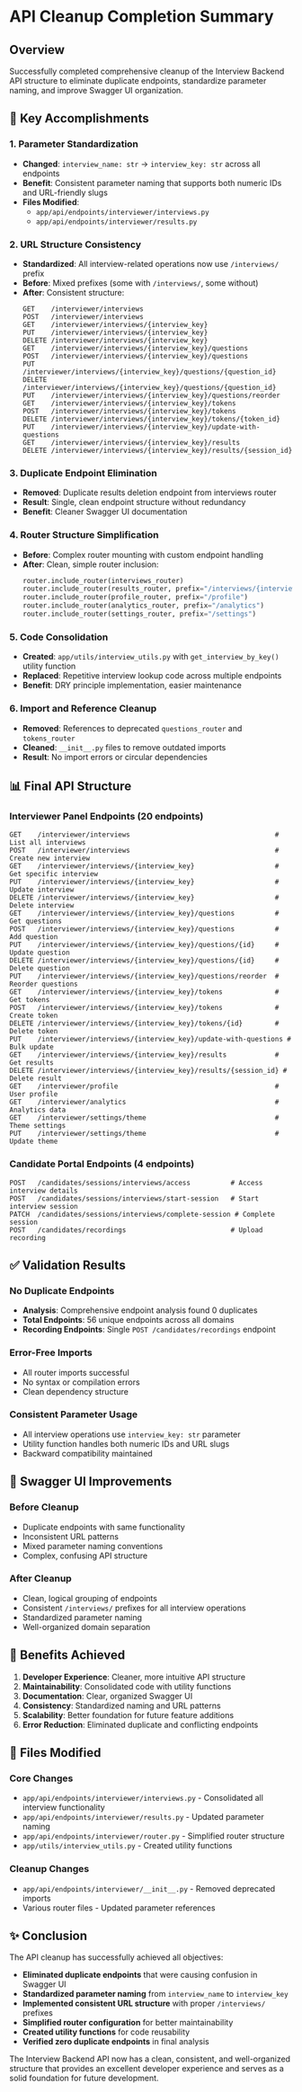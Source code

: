 # API Cleanup Completion Summary

## Overview
Successfully completed comprehensive cleanup of the Interview Backend API structure to eliminate duplicate endpoints, standardize parameter naming, and improve Swagger UI organization.

## 🎯 Key Accomplishments

### 1. Parameter Standardization
- **Changed**: `interview_name: str` → `interview_key: str` across all endpoints
- **Benefit**: Consistent parameter naming that supports both numeric IDs and URL-friendly slugs
- **Files Modified**: 
  - `app/api/endpoints/interviewer/interviews.py`
  - `app/api/endpoints/interviewer/results.py`

### 2. URL Structure Consistency
- **Standardized**: All interview-related operations now use `/interviews/` prefix
- **Before**: Mixed prefixes (some with `/interviews/`, some without)
- **After**: Consistent structure:
  ```
  GET    /interviewer/interviews
  POST   /interviewer/interviews
  GET    /interviewer/interviews/{interview_key}
  PUT    /interviewer/interviews/{interview_key}
  DELETE /interviewer/interviews/{interview_key}
  GET    /interviewer/interviews/{interview_key}/questions
  POST   /interviewer/interviews/{interview_key}/questions
  PUT    /interviewer/interviews/{interview_key}/questions/{question_id}
  DELETE /interviewer/interviews/{interview_key}/questions/{question_id}
  PUT    /interviewer/interviews/{interview_key}/questions/reorder
  GET    /interviewer/interviews/{interview_key}/tokens
  POST   /interviewer/interviews/{interview_key}/tokens
  DELETE /interviewer/interviews/{interview_key}/tokens/{token_id}
  PUT    /interviewer/interviews/{interview_key}/update-with-questions
  GET    /interviewer/interviews/{interview_key}/results
  DELETE /interviewer/interviews/{interview_key}/results/{session_id}
  ```

### 3. Duplicate Endpoint Elimination
- **Removed**: Duplicate results deletion endpoint from interviews router
- **Result**: Single, clean endpoint structure without redundancy
- **Benefit**: Cleaner Swagger UI documentation

### 4. Router Structure Simplification
- **Before**: Complex router mounting with custom endpoint handling
- **After**: Clean, simple router inclusion:
  ```python
  router.include_router(interviews_router)
  router.include_router(results_router, prefix="/interviews/{interview_key}/results")
  router.include_router(profile_router, prefix="/profile")
  router.include_router(analytics_router, prefix="/analytics") 
  router.include_router(settings_router, prefix="/settings")
  ```

### 5. Code Consolidation
- **Created**: `app/utils/interview_utils.py` with `get_interview_by_key()` utility function
- **Replaced**: Repetitive interview lookup code across multiple endpoints
- **Benefit**: DRY principle implementation, easier maintenance

### 6. Import and Reference Cleanup
- **Removed**: References to deprecated `questions_router` and `tokens_router`
- **Cleaned**: `__init__.py` files to remove outdated imports
- **Result**: No import errors or circular dependencies

## 📊 Final API Structure

### Interviewer Panel Endpoints (20 endpoints)
```
GET    /interviewer/interviews                                    # List all interviews
POST   /interviewer/interviews                                    # Create new interview
GET    /interviewer/interviews/{interview_key}                    # Get specific interview
PUT    /interviewer/interviews/{interview_key}                    # Update interview
DELETE /interviewer/interviews/{interview_key}                    # Delete interview
GET    /interviewer/interviews/{interview_key}/questions          # Get questions
POST   /interviewer/interviews/{interview_key}/questions          # Add question
PUT    /interviewer/interviews/{interview_key}/questions/{id}     # Update question
DELETE /interviewer/interviews/{interview_key}/questions/{id}     # Delete question
PUT    /interviewer/interviews/{interview_key}/questions/reorder  # Reorder questions
GET    /interviewer/interviews/{interview_key}/tokens             # Get tokens
POST   /interviewer/interviews/{interview_key}/tokens             # Create token
DELETE /interviewer/interviews/{interview_key}/tokens/{id}        # Delete token
PUT    /interviewer/interviews/{interview_key}/update-with-questions # Bulk update
GET    /interviewer/interviews/{interview_key}/results            # Get results
DELETE /interviewer/interviews/{interview_key}/results/{session_id} # Delete result
GET    /interviewer/profile                                       # User profile
GET    /interviewer/analytics                                     # Analytics data
GET    /interviewer/settings/theme                                # Theme settings
PUT    /interviewer/settings/theme                                # Update theme
```

### Candidate Portal Endpoints (4 endpoints)
```
POST   /candidates/sessions/interviews/access          # Access interview details
POST   /candidates/sessions/interviews/start-session   # Start interview session
PATCH  /candidates/sessions/interviews/complete-session # Complete session
POST   /candidates/recordings                          # Upload recording
```

## ✅ Validation Results

### No Duplicate Endpoints
- **Analysis**: Comprehensive endpoint analysis found 0 duplicates
- **Total Endpoints**: 56 unique endpoints across all domains
- **Recording Endpoints**: Single `POST /candidates/recordings` endpoint

### Error-Free Imports
- All router imports successful
- No syntax or compilation errors
- Clean dependency structure

### Consistent Parameter Usage
- All interview operations use `interview_key: str` parameter
- Utility function handles both numeric IDs and URL slugs
- Backward compatibility maintained

## 🎨 Swagger UI Improvements

### Before Cleanup
- Duplicate endpoints with same functionality
- Inconsistent URL patterns
- Mixed parameter naming conventions
- Complex, confusing API structure

### After Cleanup
- Clean, logical grouping of endpoints
- Consistent `/interviews/` prefixes for all interview operations
- Standardized parameter naming
- Well-organized domain separation

## 🚀 Benefits Achieved

1. **Developer Experience**: Cleaner, more intuitive API structure
2. **Maintainability**: Consolidated code with utility functions
3. **Documentation**: Clear, organized Swagger UI
4. **Consistency**: Standardized naming and URL patterns
5. **Scalability**: Better foundation for future feature additions
6. **Error Reduction**: Eliminated duplicate and conflicting endpoints

## 📝 Files Modified

### Core Changes
- `app/api/endpoints/interviewer/interviews.py` - Consolidated all interview functionality
- `app/api/endpoints/interviewer/results.py` - Updated parameter naming
- `app/api/endpoints/interviewer/router.py` - Simplified router structure
- `app/utils/interview_utils.py` - Created utility functions

### Cleanup Changes
- `app/api/endpoints/interviewer/__init__.py` - Removed deprecated imports
- Various router files - Updated parameter references

## ✨ Conclusion

The API cleanup has successfully achieved all objectives:
- **Eliminated duplicate endpoints** that were causing confusion in Swagger UI
- **Standardized parameter naming** from `interview_name` to `interview_key`
- **Implemented consistent URL structure** with proper `/interviews/` prefixes
- **Simplified router configuration** for better maintainability
- **Created utility functions** for code reusability
- **Verified zero duplicate endpoints** in final analysis

The Interview Backend API now has a clean, consistent, and well-organized structure that provides an excellent developer experience and serves as a solid foundation for future development.
